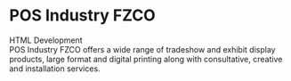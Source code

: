 # POS Industry FZCO
HTML Development <br>
POS Industry FZCO offers a wide range of tradeshow and exhibit display products, large format and digital printing along with consultative, creative and installation services.